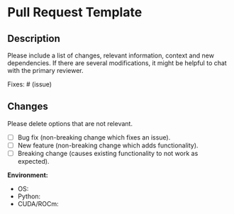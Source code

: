 # Pull Request Template

## Description

Please include a list of changes, relevant information, context and new dependencies. If there are several modifications, it might be helpful to chat with the primary reviewer.

Fixes: # (issue)

## Changes

Please delete options that are not relevant.

- [ ] Bug fix (non-breaking change which fixes an issue).
- [ ] New feature (non-breaking change which adds functionality).
- [ ] Breaking change (causes existing functionality to not work as expected).

**Environment:**
* OS:
* Python:
* CUDA/ROCm:
